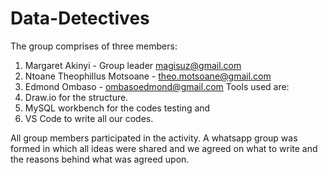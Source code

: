 # Data-Detectives
The group comprises of three members:
1. Margaret Akinyi - Group leader magisuz@gmail.com
2. Ntoane Theophillus Motsoane - theo.motsoane@gmail.com
3. Edmond Ombaso - ombasoedmond@gmail.com
Tools used are:
1. Draw.io for the structure.
2. MySQL workbench for the codes testing and
3. VS Code to write all our codes.

All group members participated in the activity. A whatsapp group was formed in which all ideas were shared and we agreed on what to write and the reasons behind what was agreed upon. 
